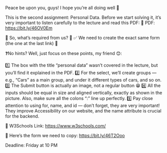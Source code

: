 Peace be upon you, guys!
I hope you’re all doing well 💜

This is the second assignment: Personal Data.
Before we start solving it, it’s very important to listen carefully to the lecture and read this PDF:
📝 PDF: https://bit.ly/46OV0Em

📌 So, what’s required from us? 🧐
✅ We need to create the exact same form (the one at the last link) 💯

❓No hints?
Well, just focus on these points, my friend 😊:

1️⃣ The box with the title “personal data” wasn’t covered in the lecture, but you’ll find it explained in the PDF.
2️⃣ For the select, we’ll create groups — e.g., “Cars” as a main group, and under it different types of cars, and so on.
3️⃣ The Submit button is actually an image, not a regular button 😁
4️⃣ All the inputs should be equal in size and aligned vertically, exactly as shown in the picture. Also, make sure all the colons “:” line up perfectly.
5️⃣ Pay close attention to using for, name, and id — don’t forget, they are very important! They improve Accessibility on our website, and the name attribute is crucial for the backend.

🔗 W3Schools Link: https://www.w3schools.com/

🔗 Here’s the form we need to copy: https://bit.ly/46T2Ooo

Deadline: Friday at 10 PM
